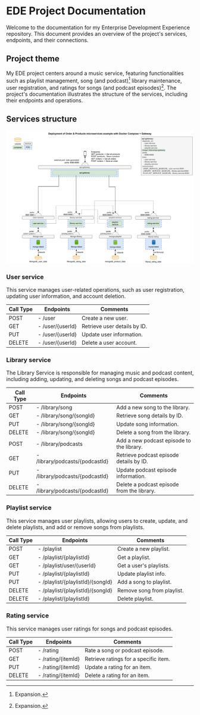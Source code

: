 # EDE Project Documentation

Welcome to the documentation for my Enterprise Development Experience repository. This document provides an overview of the project's services, endpoints, and their connections.

## Project theme

My EDE project centers around a music service, featuring functionalities such as playlist management, song (and podcast)[^1] library maintenance, user registration, and ratings for songs (and podcast episodes)[^1]. The project's documentation illustrates the structure of the services, including their endpoints and operations.

[^1]: Expansion.
## Services structure

![Project diagram](projectDiagram.png)

### User service

This service manages user-related operations, such as user registration, updating user information, and account deletion.

| Call Type | Endpoints        | Comments                     |
| --------- | ---------------- | ---------------------------- |
| POST      | - /user          | Create a new user.           |
| GET       | - /user/{userId} | Retrieve user details by ID. |
| PUT       | - /user/{userId} | Update user information.     |
| DELETE    | - /user/{userId} | Delete a user account.       |

### Library service

The Library Service is responsible for managing music and podcast content, including adding, updating, and deleting songs and podcast episodes.

| Call Type | Endpoints                       | Comments                                   |
| --------- | ------------------------------- | ------------------------------------------ |
| POST      | - /library/song                 | Add a new song to the library.             |
| GET       | - /library/song/{songId}        | Retrieve song details by ID.               |
| PUT       | - /library/song/{songId}        | Update song information.                   |
| DELETE    | - /library/song/{songId}        | Delete a song from the library.            |
| POST      | - /library/podcasts             | Add a new podcast episode to the library.  |
| GET       | - /library/podcasts/{podcastId} | Retrieve podcast episode details by ID.    |
| PUT       | - /library/podcasts/{podcastId} | Update podcast episode information.        |
| DELETE    | - /library/podcasts/{podcastId} | Delete a podcast episode from the library. |

### Playlist service

This service manages user playlists, allowing users to create, update, and delete playlists, and add or remove songs from playlists.

| Call Type | Endpoints                         | Comments                   |
| --------- | --------------------------------- | -------------------------- |
| POST      | - /playlist                       | Create a new playlist.     |
| GET       | - /playlist/{playlistId}          | Get a playlist.            |
| GET       | - /playlist/user/{userId}         | Get a user's playlists.    |
| PUT       | - /playlist/{playlistId}          | Update playlist info.      |
| PUT       | - /playlist/{playlistId}/{songId} | Add a song to playlist.    |
| DELETE    | - /playlist/{playlistId}/{songId} | Remove song from playlist. |
| DELETE    | - /playlist/{playlistId}          | Delete playlist.           |

### Rating service

This service manages user ratings for songs and podcast episodes.

| Call Type | Endpoints          | Comments                              |
| --------- | ------------------ | ------------------------------------- |
| POST      | - /rating          | Rate a song or podcast episode.       |
| GET       | - /rating/{itemId} | Retrieve ratings for a specific item. |
| PUT       | - /rating/{itemId} | Update a rating for an item.          |
| DELETE    | - /rating/{itemId} | Delete a rating for an item.          |
